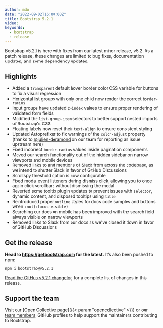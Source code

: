 ```yaml
---
author: mdo
date: "2022-09-02T16:00:00Z"
title: Bootstrap 5.2.1
video:
keywords:
  - bootstrap
  - release
---
```


Bootstrap v5.2.1 is here with fixes from our latest minor release, v5.2. As a patch release, these changes are limited to bug fixes, documentation updates, and some dependency updates.

## Highlights

- Added a `transparent` default hover border color CSS variable for buttons to fix a visual regression
- Horizontal list groups with only one child now render the correct `border-radius`
- Input groups have updated `z-index` values to ensure proper rendering of validated form fields
- Modified the `list-group-item` selectors to better support nested imports of Bootstrap's CSS
- Floating labels now reset their `text-align` to ensure consistent styling
- Updated Autoprefixer to fix warnings of the `color-adjust` property (thanks to [@julien-deramond](https://github.com/julien-deramond/) on our team for reporting an issue upstream here)
- Fixed incorrect `border-radius` values inside pagination components
- Moved our search functionality out of the hidden sidebar on narrow viewports and mobile devices
- Removed links to and mentions of Slack from across the codebase, as we intend to shutter Slack in favor of GitHub Discussions
- Scrollspy threshold option is now configurable
- Fixed modal event listeners during dismiss click, allowing you to once again click scrollbars without dismissing the modal
- Reverted some tooltip plugin updates to prevent issues with `selector`, dynamic content, and disposed tooltips using `title`
- Reintroduced proper `outline` styles for docs code samples and buttons when `:not(:focus-visible)`
- Searching our docs on mobile has been improved with the search field always visible on narrow viewports
- Removed links to Slack from our docs as we've closed it down in favor of GitHub Discussions

## Get the release

**Head to <https://getbootstrap.com> for the latest.** It's also been pushed to npm:

```sh
npm i bootstrap@v5.2.1
```

[Read the GitHub v5.2.1 changelog](https://github.com/twbs/bootstrap/releases/tag/v5.2.1) for a complete list of changes in this release.

## Support the team

Visit our [Open Collective page]({{< param "opencollective" >}}) or our [team members](https://github.com/orgs/twbs/people)' GitHub profiles to help support the maintainers contributing to Bootstrap.
